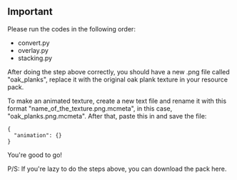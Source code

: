 ## Important

Please run the codes in the following order:
- convert.py
- overlay.py
- stacking.py

After doing the step above correctly, you should have a new .png file called "oak_planks", replace it with the original oak plank texture in your resource pack.

To make an animated texture, create a new text file and rename it with this format "name_of_the_texture.png.mcmeta", in this case, "oak_planks.png.mcmeta". After that, paste this in and save the file:

```
{
  "animation": {}
}
```

You're good to go!

P/S: If you're lazy to do the steps above, you can download the pack here.

